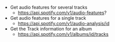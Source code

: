 * Get audio features for several tracks
  * https://api.spotify.com/v1/audio-features?
* Get audio features for a single track
  * https://api.spotify.com/v1/audio-analysis/id
* Get the Track information for an album
  * https://api.spotify.com/v1/albums/id/tracks
